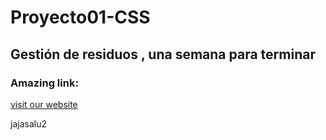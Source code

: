 # Proyecto01-CSS
Gestión de residuos , una semana para terminar
---
### Amazing link:
[visit our website](https://soylin.github.io/Proyecto01-CSS/)

jajasalu2
